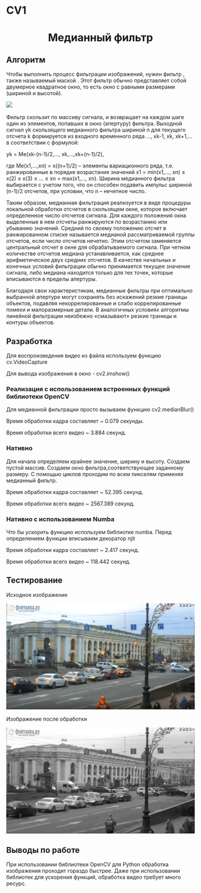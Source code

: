 # CV1
<h1 align="center">Медианный фильтр</h1>
<h2>Алгоритм</h2>
<p>Чтобы выполнить процесс фильтрации изображений, нужен фильтр , также называемый маской . 
Этот фильтр обычно представляет собой двумерное квадратное окно, 
то есть окно с равными размерами (шириной и высотой).</p>
<img src = "https://commons.bmstu.wiki/images/4/4d/22_mf.PNG">
<p>Фильтр скользит по массиву сигнала, и возвращает на каждом шаге один из элементов, попавших в окно (апертуру) фильтра. Выходной сигнал yk скользящего медианного фильтра шириной n для текущего отсчета k формируется из входного временного ряда …, xk-1, xk, xk+1,… в соответствии с формулой:</p>
<p>yk = Me(xk-(n-1)/2,…, xk,…,xk+(n-1)/2),</p>
<p>где Me(x1,…,xn) = x((n+1)/2) – элементы вариационного ряда, т.е. ранжированные в порядке возрастания значений x1 = min(x1,…, xn) ≤ x(2) ≤ x(3) ≤ … ≤ xn = max(x1,…, xn). Ширина медианного фильтра выбирается с учетом того, что он способен подавить импульс шириной (n-1)/2 отсчетов, при условии, что n – нечетное число.</p>
<p>Таким образом, медианная фильтрация реализуется в виде процедуры локальной обработки отсчетов в скользящем окне, которое включает определенное число отсчетов сигнала. Для каждого положения окна выделенные в нем отсчеты ранжируются по возрастанию или убыванию значений. Средний по своему положению отсчет в ранжированном списке называется медианой рассматриваемой группы отсчетов, если число отсчетов нечетно. Этим отсчетом заменяется центральный отсчет в окне для обрабатываемого сигнала. При четном количестве отсчетов медиана устанавливается, как среднее арифметическое двух средних отсчетов. В качестве начальных и конечных условий фильтрации обычно принимается текущее значение сигнала, либо медиана находится только для тех точек, которые вписываются в пределы апертуры.</p>
<p>Благодаря свои характеристикам, медианные фильтры при оптимально выбранной апертуре могут сохранять без искажений резкие границы объектов, подавляя некоррелированные и слабо коррелированные помехи и малоразмерные детали. В аналогичных условиях алгоритмы линейной фильтрации неизбежно «смазывают» резкие границы и контуры объектов.</p>

<h2>Разработка</h2>
<p>Для воспроизведения видео из файла используем функцию cv.VideoCapture</p>
<p>Для вывода изображения в окно - cv2.imshow()</p>
<h3>Реализация с использованием встроенных функций библиотеки OpenCV</h3>
<p>Для медианной фильтрации просто вызываем функцию cv2.medianBlur()</p>
<p>Время обработки кадра составляет ~ 0.079 секунды.</p>
<p>Время обработки всего видео ~ 3.884 секунд.</p>
<h3>Нативно</h3>
<p>Для начала определяем крайнее значение, ширину и высоту. Создаем пустой массив. Создаем окно фильтра,соответствующее заданному размеру. С помощью циклов проходим по всем пикселям применяя медианный фильтр.</p>
<p>Время обработки кадра составляет ~ 52.395 секунд.</p>
<p>Время обработки всего видео ~ 2567.389 секунд.</p>
<h3>Нативно с использованием Numba</h3>
<p>Что бы ускорить функцию используем библиотке numba. Перед определением функции вписываем декоратор njit</p>
<p>Время обработки кадра составляет ~ 2.417 секунд.</p>
<p>Время обработки всего видео ~ 118.442 секунд.</p>
<h2>Тестирование</h2>
<p>Исходное изображение</p>
<img src = "https://github.com/ZemtsH/CV1/blob/main/img/1.jpg?raw=true">
<p>Изображение после обработки</p>
<img src = "https://github.com/ZemtsH/CV1/blob/main/img/2.jpg?raw=true">
<h2>Выводы по работе</h2>
<p>При использовании библиотеки OpenCV для Python обработка изображения проходит гораздо быстрее. Даже при использовании библиотек для ускорения функций, обработка видео требует много ресурс.</p>
